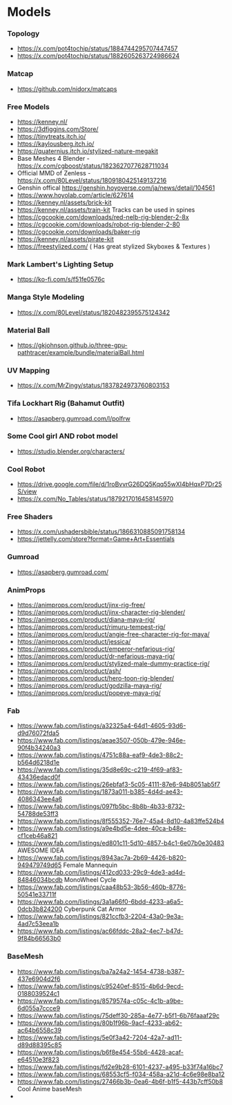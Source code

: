 # Models

### Topology
- https://x.com/pot4tochip/status/1884744295707447457
- https://x.com/pot4tochip/status/1882605263724986624

### Matcap
- https://github.com/nidorx/matcaps

### Free Models
- https://kenney.nl/
- https://3dfiggins.com/Store/
- https://tinytreats.itch.io/
- https://kaylousberg.itch.io/
- https://quaternius.itch.io/stylized-nature-megakit
- Base Meshes 4 Blender - https://x.com/cgboost/status/1823627077628711034
- Official MMD of Zenless - https://x.com/80Level/status/1809180425149137216
- Genshin offical https://genshin.hoyoverse.com/ja/news/detail/104561
 - https://www.hoyolab.com/article/627614
- https://kenney.nl/assets/brick-kit
- https://kenney.nl/assets/train-kit Tracks can be used in spines
- https://cgcookie.com/downloads/red-nelb-rig-blender-2-8x
- https://cgcookie.com/downloads/robot-rig-blender-2-80
- https://cgcookie.com/downloads/baker-rig
- https://kenney.nl/assets/pirate-kit
- https://freestylized.com/ ( Has great stylized Skyboxes & Textures )

### Mark Lambert's Lighting Setup
- https://ko-fi.com/s/f51fe0576c

### Manga Style Modeling
- https://x.com/80Level/status/1820482395575124342

### Material Ball
- https://gkjohnson.github.io/three-gpu-pathtracer/example/bundle/materialBall.html

### UV Mapping
- https://x.com/MrZingy/status/1837824973760803153

### Tifa Lockhart Rig (Bahamut Outfit)
- https://asapberg.gumroad.com/l/polfrw

### Some Cool girl AND robot model
- https://studio.blender.org/characters/

### Cool Robot
- https://drive.google.com/file/d/1roBvvrG26DQ5Kqq55wXI4bHqxP7Dr25S/view
- https://x.com/No_Tables/status/1879217016458145970

### Free Shaders
- https://x.com/ushadersbible/status/1866310885091758134
- https://jettelly.com/store?format=Game+Art+Essentials

### Gumroad
- https://asapberg.gumroad.com/

### AnimProps
- https://animprops.com/product/jinx-rig-free/
- https://animprops.com/product/jinx-character-rig-blender/
- https://animprops.com/product/diana-maya-rig/
- https://animprops.com/product/rimuru-tempest-rig/
- https://animprops.com/product/angie-free-character-rig-for-maya/
- https://animprops.com/product/jessica/
- https://animprops.com/product/emperor-nefarious-rig/
- https://animprops.com/product/dr-nefarious-maya-rig/
- https://animprops.com/product/stylized-male-dummy-practice-rig/
- https://animprops.com/product/ash/
- https://animprops.com/product/hero-toon-rig-blender/
- https://animprops.com/product/godzilla-maya-rig/
- https://animprops.com/product/popeye-maya-rig/

### Fab
- https://www.fab.com/listings/a32325a4-64d1-4605-93d6-d9d76072fda5
- https://www.fab.com/listings/aeae3507-050b-479e-946e-90f4b34240a3
- https://www.fab.com/listings/4751c88a-eaf9-4de3-88c2-b564d6218d1e
- https://www.fab.com/listings/35d8e69c-c219-4f69-af83-43436edacd0f
- https://www.fab.com/listings/26ebfaf3-5c05-4111-87e6-94b8051ab5f7
- https://www.fab.com/listings/1873a011-b385-4d4d-ae43-4086343ee4a6
- https://www.fab.com/listings/097fb5bc-8b8b-4b33-8732-54788de53ff3
- https://www.fab.com/listings/8f555352-76e7-45a4-8d10-4a83ffe524b4
- https://www.fab.com/listings/a9e4bd5e-4dee-40ca-b48e-cf1ceb46a821
- https://www.fab.com/listings/ed801c11-5d10-4857-b4c1-6e07b0e30483 AWESOME IDEA
- https://www.fab.com/listings/8943ac7a-2b69-4426-b820-949479749d65 Female Mannequin
- https://www.fab.com/listings/412cd033-29c9-4de3-ad4d-84846034bcdb MonoWheel Cycle
- https://www.fab.com/listings/caa48b53-3b56-460b-8776-50541e33711f
- https://www.fab.com/listings/3a1a66f0-6bdd-4233-a6a5-0dcb3b824200 Cyberpunk Cat Armor
- https://www.fab.com/listings/821ccfb3-2204-43a0-9e3a-4ad7c53eea1b
- https://www.fab.com/listings/ac66fddc-28a2-4ec7-b47d-9f84b66563b0



### BaseMesh
- https://www.fab.com/listings/ba7a24a2-1454-4738-b387-437e6904d2f6
- https://www.fab.com/listings/c95240ef-8515-4b6d-9ecd-0188039524c1
- https://www.fab.com/listings/8579574a-c05c-4c1b-a9be-6d055a7ccce9
- https://www.fab.com/listings/75deff30-285a-4e77-b5f1-6b76faaaf29c
- https://www.fab.com/listings/80b1f96b-9acf-4233-ab62-ac64b6558c39
- https://www.fab.com/listings/5e0f3a42-7204-42a7-ad11-d89d88395c85
- https://www.fab.com/listings/b6f8e454-55b6-4428-acaf-e64510e3f823
- https://www.fab.com/listings/fd2e9b28-6101-4237-a495-b33f74a16bc7
- https://www.fab.com/listings/68553cf5-f034-458a-a21d-4c6e98e8ba12
- https://www.fab.com/listings/27466b3b-0ea6-4b6f-b1f5-443b7cff50b8 Cool Anime baseMesh
- 
